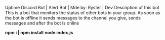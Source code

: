 Uptime Discord Bot | Alert
Bot | Mde by: Ryster | Dev
Description of this bot
This is a bot that monitors the status of other bots in your group.
As soon as the bot is offline it sends messages to the channel you give, sends messages and after the bot is online

**npm i | npm install**
**node index.js**
